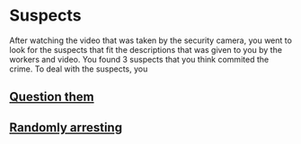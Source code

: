 # Suspects

After watching the video that was taken by the security camera, you went to look for the suspects that fit the descriptions that was given to you by the workers and video. You found 3 suspects that you think commited the crime. To deal with the suspects, you 

## [Question them](questions.md)
## [Randomly arresting](arrest.md)